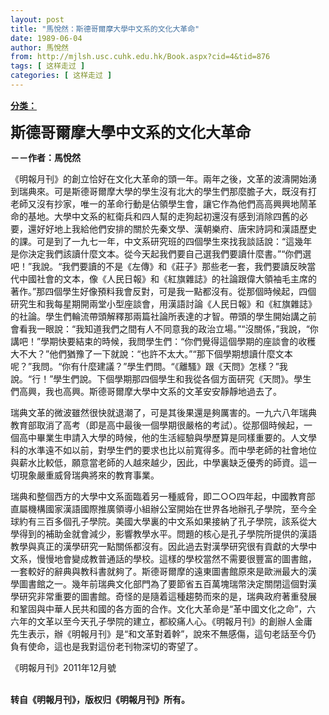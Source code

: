 ```yaml
---
layout: post
title: "馬悅然：斯德哥爾摩大學中文系的文化大革命"
date: 1989-06-04
author: 馬悅然
from: http://mjlsh.usc.cuhk.edu.hk/Book.aspx?cid=4&tid=876
tags: [ 这样走过 ]
categories: [ 这样走过 ]
---
```


<div style="margin: 15px 10px 10px 0px;">
 <div>
  <span id="ctl00_ContentPlaceHolder1_chapter1_SubjectLabel" style="font-weight:bold;text-decoration:underline;">
   分类：
  </span>
 </div>
 <p>
  <strong>
   <font size="5">
    斯德哥爾摩大學中文系的文化大革命
   </font>
  </strong>
 </p>
 <p>
  <strong>
   －－作者：馬悅然
  </strong>
 </p>
 <p>
  《明報月刊》的創立恰好在文化大革命的頭一年。兩年之後，文革的波濤開始湧到瑞典來。可是斯德哥爾摩大學的學生沒有北大的學生們那麼膽子大，既沒有打老師又沒有抄家，唯一的革命行動是佔領學生會，讓它作為他們高高興興地鬧革命的基地。大學中文系的紅衛兵和四人幫的走狗起初還沒有感到消除四舊的必要，還好好地上我給他們安排的關於先秦文學、漢朝樂府、唐宋詩詞和漢語歷史的課。可是到了一九七一年，中文系研究班的四個學生來找我談話說：“這幾年是你決定我們該讀什麼文本。從今天起我們要自己選我們要讀什麼書。”“你們選吧！”我說。“我們要讀的不是《左傳》和《莊子》那些老一套，我們要讀反映當代中國社會的文本，像《人民日報》和《紅旗雜誌》的社論跟偉大領袖毛主席的著作。”那四個學生好像預料我會反對，可是我一點都沒有。從那個時候起，四個研究生和我每星期開兩堂小型座談會，用漢語討論《人民日報》和《紅旗雜誌》的社論。學生們輪流帶頭解釋那兩篇社論所表達的才智。帶頭的學生開始講之前會看我一眼說：“我知道我們之間有人不同意我的政治立場。”“沒關係，”我說，“你講吧！”學期快要結束的時候，我問學生們：“你們覺得這個學期的座談會的收穫大不大？”他們猶豫了一下就說：“也許不太大。”“那下個學期想讀什麼文本呢？”我問。“你有什麼建議？”學生們問。“《離騷》跟《天問》怎樣？”我說。“行！”學生們說。下個學期那四個學生和我從各個方面研究《天問》。學生們高興，我也高興。斯德哥爾摩大學中文系的文革安安靜靜地過去了。
 </p>
 <p>
  瑞典文革的微波雖然很快就退潮了，可是其後果還是夠厲害的。一九六八年瑞典教育部取消了高考（即是高中最後一個學期很嚴格的考試）。從那個時候起，一個高中畢業生申請入大學的時候，他的生活經驗與學歷算是同樣重要的。人文學科的水準遠不如以前，對學生們的要求也比以前寬得多。而中學老師的社會地位與薪水比較低，願意當老師的人越來越少，因此，中學裏缺乏優秀的師資。這一切現象嚴重威脅瑞典將來的教育事業。
 </p>
 <p>
  瑞典和整個西方的大學中文系面臨着另一種威脅，即二○○四年起，中國教育部直屬機構國家漢語國際推廣領導小組辦公室開始在世界各地辦孔子學院，至今全球約有三百多個孔子學院。美國大學裏的中文系如果接納了孔子學院，該系從大學得到的補助金就會減少，影響教學水平。問題的核心是孔子學院所提供的漢語教學與真正的漢學研究一點關係都沒有。因此過去對漢學研究很有貢獻的大學中文系，慢慢地會變成教普通話的學校。這樣的學校當然不需要很豐富的圖書館，一套較好的辭典與教科書就夠了。斯德哥爾摩的遠東圖書館原來是歐洲最大的漢學圖書館之一。幾年前瑞典文化部門為了要節省五百萬塊瑞幣決定關閉這個對漢學研究非常重要的圖書館。奇怪的是隨着這種趨勢而來的是，瑞典政府著重發展和鞏固與中華人民共和國的各方面的合作。文化大革命是“革中國文化之命”，六六年的文革以至今天孔子學院的建立，都絞痛人心。《明報月刊》的創辦人金庸先生表示，辦《明報月刊》是“和文革對着幹”，說來不無感傷，這句老話至今仍負有使命，這也是我對這份老刊物深切的寄望了。
 </p>
 <p>
  《明報月刊》2011年12月號
 </p>
 <p>
  <br/>
  <strong>
   转自《明報月刊》，版权归《明報月刊》所有。
  </strong>
 </p>
</div>

